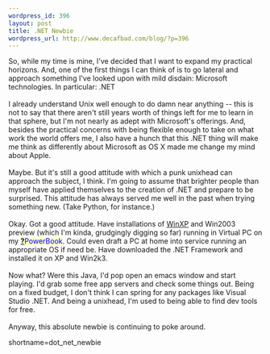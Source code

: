 ```yaml
--- 
wordpress_id: 396
layout: post
title: .NET Newbie
wordpress_url: http://www.decafbad.com/blog/?p=396
---
```

So, while my time is mine, I've decided that I want to expand my
practical horizons.  And, one of the first things I can think of is to
go lateral and approach something I've looked upon with mild disdain:
Microsoft technologies.  In particular: .NET
<br /><br />
I already understand Unix well enough to do damn near anything -- this
is not to say that there aren't still years worth of things left for
me to learn in that sphere, but I'm not nearly as adept with
Microsoft's offerings.  And, besides the practical concerns with being
flexible enough to take on what work the world offers me, I also have
a hunch that this .NET thing will make me think as differently about
Microsoft as OS X made me change my mind about Apple.
<br /><br />
Maybe.  But it's still a good attitude with which a punk unixhead can
approach the subject, I think.  I'm going to assume that brighter
people than myself have applied themselves to the creation of .NET and
prepare to be surprised.  This attitude has always served me well in
the past when trying something new.  (Take Python, for instance.)
<br /><br />
Okay.  Got a good attitude.  Have installations of <a href="http://www.decafbad.com/twiki/bin/view/Main/WinXP">WinXP</a> and Win2003
preview (which I'm kinda, grudgingly digging so far) running in
Virtual PC on my <span style='background : #FFFFCE;'><a href="http://www.decafbad.com/twiki/bin/edit/Main/PowerBook?topicparent=Main.FilterData"><b>?</b></a><font color="#0000FF">PowerBook</font></span>.  Could even draft a PC at home into
service running an appropriate OS if need be.  Have downloaded the
.NET Framework and installed it on XP and Win2k3.
<br /><br />
Now what?  Were this Java, I'd pop open an emacs window and start
playing.  I'd grab some free app servers and check some things out.
Being on a fixed budget, I don't think I can spring for any packages
like Visual Studio .NET.  And being a unixhead, I'm used to being able
to find dev tools for free.
<br /><br />
Anyway, this absolute newbie is continuing to poke around.
<!--more-->
shortname=dot_net_newbie
